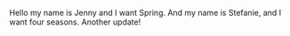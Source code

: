 Hello my name is Jenny and I want Spring. And my name is Stefanie, and I want four seasons. Another update!